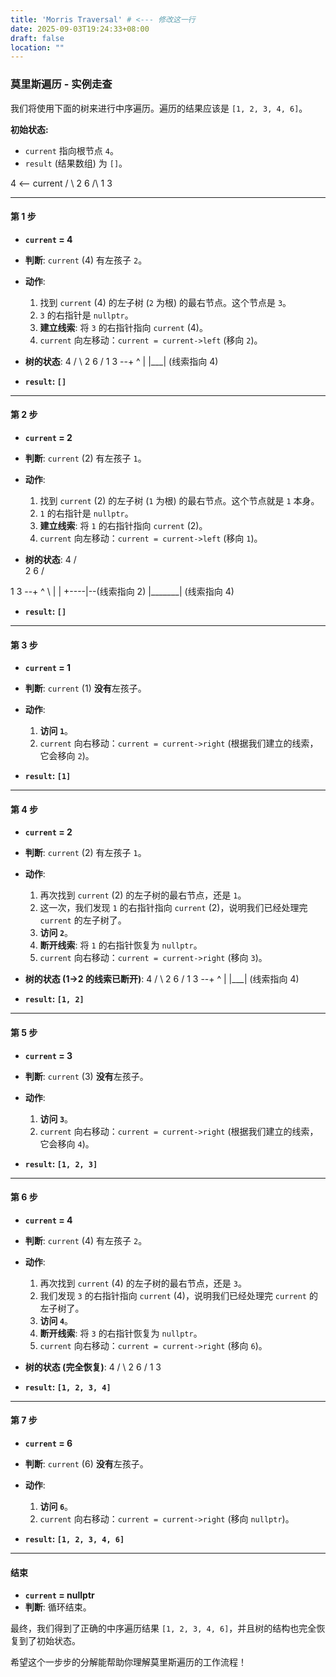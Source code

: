 ```yaml
---
title: 'Morris Traversal' # <--- 修改这一行
date: 2025-09-03T19:24:33+08:00
draft: false
location: ""
---
```


### 莫里斯遍历 - 实例走查

我们将使用下面的树来进行中序遍历。遍历的结果应该是 `[1, 2, 3, 4, 6]`。

**初始状态:**
* `current` 指向根节点 `4`。
* `result` (结果数组) 为 `[]`。

 4              <-- current
 / \\
2   6
/\\
1   3


---

#### 第 1 步

* **`current` = 4**
* **判断**: `current` (4) 有左孩子 `2`。
* **动作**:
    1.  找到 `current` (4) 的左子树 (`2` 为根) 的最右节点。这个节点是 `3`。
    2.  `3` 的右指针是 `nullptr`。
    3.  **建立线索**: 将 `3` 的右指针指向 `current` (4)。
    4.  `current` 向左移动：`current = current->left` (移向 `2`)。

* **树的状态**:
  4
 / \\
2   6
/
1   3 --+
^   |
|___|  (线索指向 4)

* **`result`: `[]`**

---

#### 第 2 步

* **`current` = 2**
* **判断**: `current` (2) 有左孩子 `1`。
* **动作**:
    1.  找到 `current` (2) 的左子树 (`1` 为根) 的最右节点。这个节点就是 `1` 本身。
    2.  `1` 的右指针是 `nullptr`。
    3.  **建立线索**: 将 `1` 的右指针指向 `current` (2)。
    4.  `current` 向左移动：`current = current->left` (移向 `1`)。

* **树的状态**:
  4
 / \
2   6
/

1   3 --+
^ \     |
|  +----|--(线索指向 2)
|_______|  (线索指向 4)

* **`result`: `[]`**

---

#### 第 3 步

* **`current` = 1**
* **判断**: `current` (1) **没有**左孩子。
* **动作**:
    1.  **访问 `1`**。
    2.  `current` 向右移动：`current = current->right` (根据我们建立的线索，它会移向 `2`)。

* **`result`: `[1]`**

---

#### 第 4 步

* **`current` = 2**
* **判断**: `current` (2) 有左孩子 `1`。
* **动作**:
    1.  再次找到 `current` (2) 的左子树的最右节点，还是 `1`。
    2.  这一次，我们发现 `1` 的右指针指向 `current` (2)，说明我们已经处理完 `current` 的左子树了。
    3.  **访问 `2`**。
    4.  **断开线索**: 将 `1` 的右指针恢复为 `nullptr`。
    5.  `current` 向右移动：`current = current->right` (移向 `3`)。

* **树的状态 (1->2 的线索已断开)**:
  4
 / \\
2   6
/
1   3 --+
^   |
|___| (线索指向 4)

* **`result`: `[1, 2]`**

---

#### 第 5 步

* **`current` = 3**
* **判断**: `current` (3) **没有**左孩子。
* **动作**:
    1.  **访问 `3`**。
    2.  `current` 向右移动：`current = current->right` (根据我们建立的线索，它会移向 `4`)。

* **`result`: `[1, 2, 3]`**

---

#### 第 6 步

* **`current` = 4**
* **判断**: `current` (4) 有左孩子 `2`。
* **动作**:
    1.  再次找到 `current` (4) 的左子树的最右节点，还是 `3`。
    2.  我们发现 `3` 的右指针指向 `current` (4)，说明我们已经处理完 `current` 的左子树了。
    3.  **访问 `4`**。
    4.  **断开线索**: 将 `3` 的右指针恢复为 `nullptr`。
    5.  `current` 向右移动：`current = current->right` (移向 `6`)。

* **树的状态 (完全恢复)**:
  4
 / \\
2   6
/
1   3

* **`result`: `[1, 2, 3, 4]`**

---

#### 第 7 步

* **`current` = 6**
* **判断**: `current` (6) **没有**左孩子。
* **动作**:
    1.  **访问 `6`**。
    2.  `current` 向右移动：`current = current->right` (移向 `nullptr`)。

* **`result`: `[1, 2, 3, 4, 6]`**

---

#### 结束

* **`current` = nullptr**
* **判断**: 循环结束。

最终，我们得到了正确的中序遍历结果 `[1, 2, 3, 4, 6]`，并且树的结构也完全恢复到了初始状态。

希望这个一步步的分解能帮助你理解莫里斯遍历的工作流程！